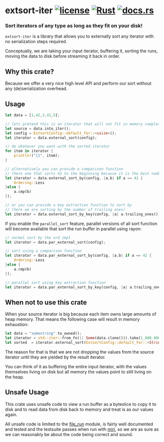 # extsort-iter [![license](https://img.shields.io/github/license/fegies/extsort-iter.svg)](https://github.com/fegies/extsort-iter/blob/master/LICENSE) [![Rust](https://github.com/fegies/extsort-iter/actions/workflows/rust.yml/badge.svg?branch=master)](https://github.com/fegies/extsort-iter/actions/workflows/rust.yml) [![docs.rs](https://img.shields.io/docsrs/extsort-iter)](https://docs.rs/extsort-iter)

### Sort iterators of any type as long as they fit on your disk!

`extsort-iter` is a library that allows you to externally
sort any iterator with no serialization steps required.

Conceptually, we are taking your input iterator, buffering it, sorting the runs,
moving the data to disk before streaming it back in order.

## Why this crate?

Because we offer a very nice high level API and perform our sort without any
(de)serialization overhead.

## Usage

```rust
let data = [1,42,3,41,5];

// lets pretend this is an iterator that will not fit in memory completely
let source = data.into_iter(); 
let config = ExtsortConfig::default_for::<usize>();
let iterator = data.external_sort(config);

// do whatever you want with the sorted iterator
for item in iterator { 
    println!("{}", item);
}

// alternatively you can provide a comparison function
// (here one that sorts 42 to the beginning because it is the best number)
let iterator = data.external_sort_by(config, |a,b| if a == 42 {
    Ordering::Less
}else {
    a.cmp(b)
});

// or you can provide a key extraction function to sort by
// (here we are sorting by the number of trailing ones)
let iterator = data.external_sort_by_key(config, |a| a.trailing_ones());
```

If you enable the `parallel_sort` feature, parallel versions of all sort function
will become available that sort the run buffer in parallel using rayon:

```rust
// normal sort by the ord impl
let iterator = data.par_external_sort(config);

// sort using a comparison function
let iterator = data.par_external_sort_by(config, |a,b| if a == 42 {
    Ordering::Less
}else {
    a.cmp(b)
});

// parallel sort using key extraction function
let iterator = data.par_external_sort_by_key(config, |a| a.trailing_ones());
```

## When not to use this crate

When your source iterator is big because each item owns large amounts of heap memory.
That means the following case will result in memory exhaustion:
```rust
let data = "somestring".to_owned();
let iterator = std::iter::from_fn(|| Some(data.clone())).take(1_000_000);
let sorted  = iterator.external_sort(ExtsortConfig::default_for::<String>());
```

The reason for that is that we are not dropping the values from the source iterator until they are 
yielded by the result iterator.

You can think of it as buffering the entire input iterator, with the values
themselves living on disk but all memory the values point to still living on the heap.

## Unsafe Usage

This crate uses unsafe code to view a run buffer as a byteslice to copy it to disk
and to read data from disk back to memory and treat is as our values again.

All unsafe code is limited to the [file_run](https://github.com/fegies/extsort-iter/blob/master/src/run/file_run.rs) module, is fairly well documented and tested and the testsuite passes
when run with [miri](https://github.com/rust-lang/miri), so we are as sure as we can reasonably be about the code being correct and sound.